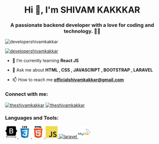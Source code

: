 <h1 align="center">Hi 👋, I'm SHIVAM KAKKKAR</h1>
<h3 align="center">A passionate backend developer with a love for coding and technology. 👨‍💻</h3>

<p align="left"> <img src="https://komarev.com/ghpvc/?username=developershivamkakkar&label=Profile%20views&color=0e75b6&style=flat" alt="developershivamkakkar" /> </p>

<p align="left"> <a href="https://github.com/ryo-ma/github-profile-trophy"><img src="https://github-profile-trophy.vercel.app/?username=developershivamkakkar" alt="developershivamkakkar" /></a> </p>

- 🌱 I’m currently learning **React JS**

- 💬 Ask me about **HTML , CSS , JAVASCRIPT , BOOTSTRAP , LARAVEL**

- 📫 How to reach me **officialshivamkakkar@gmail.com**

<h3 align="left">Connect with me:</h3>
<p align="left">
<a href="https://twitter.com/theshivamkakkar" target="blank"><img align="center" src="https://raw.githubusercontent.com/rahuldkjain/github-profile-readme-generator/master/src/images/icons/Social/twitter.svg" alt="theshivamkakkar" height="30" width="40" /></a>
<a href="https://instagram.com/theshivamkakkar" target="blank"><img align="center" src="https://raw.githubusercontent.com/rahuldkjain/github-profile-readme-generator/master/src/images/icons/Social/instagram.svg" alt="theshivamkakkar" height="30" width="40" /></a>
</p>

<h3 align="left">Languages and Tools:</h3>
<p align="left"> <a href="https://getbootstrap.com" target="_blank" rel="noreferrer"> <img src="https://raw.githubusercontent.com/devicons/devicon/master/icons/bootstrap/bootstrap-plain-wordmark.svg" alt="bootstrap" width="40" height="40"/> </a> <a href="https://www.w3schools.com/css/" target="_blank" rel="noreferrer"> <img src="https://raw.githubusercontent.com/devicons/devicon/master/icons/css3/css3-original-wordmark.svg" alt="css3" width="40" height="40"/> </a> <a href="https://www.w3.org/html/" target="_blank" rel="noreferrer"> <img src="https://raw.githubusercontent.com/devicons/devicon/master/icons/html5/html5-original-wordmark.svg" alt="html5" width="40" height="40"/> </a> <a href="https://developer.mozilla.org/en-US/docs/Web/JavaScript" target="_blank" rel="noreferrer"> <img src="https://raw.githubusercontent.com/devicons/devicon/master/icons/javascript/javascript-original.svg" alt="javascript" width="40" height="40"/> </a> <a href="https://laravel.com/" target="_blank" rel="noreferrer"> <img src="https://laravel.com/img/logomark.min.svg" alt="laravel" width="40" height="40"/> </a> <a href="https://www.mysql.com/" target="_blank" rel="noreferrer"> <img src="https://raw.githubusercontent.com/devicons/devicon/master/icons/mysql/mysql-original-wordmark.svg" alt="mysql" width="40" height="40"/> </a> </p>
